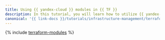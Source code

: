 ```yaml
---
title: Using {{ yandex-cloud }} modules in {{ TF }}
description: In this tutorial, you will learn how to utilize {{ yandex-cloud }} modules in {{ TF }}.
canonical: '{{ link-docs }}/tutorials/infrastructure-management/terraform-modules'
---
```


{% include [terraform-modules](../../_tutorials/infrastructure/terraform-modules.md) %}